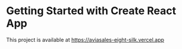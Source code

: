 # Getting Started with Create React App

This project is available at https://aviasales-eight-silk.vercel.app

